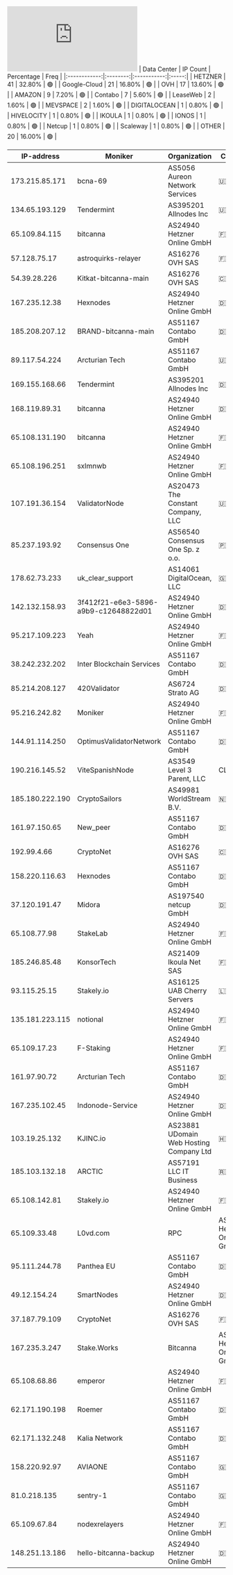 ![Diagramm](https://github.com/obajay/StateSync-snapshots/blob/main/Projects/Bitcanna/1/README.md)
| Data Center | IP Count | Percentage | Freq |
|:------------:|:--------:|:-----------:|:-----:|
| HETZNER | 41 | 32.80% | 🟢 |
| Google-Cloud | 21 | 16.80% | 🟢 |
| OVH | 17 | 13.60% | 🟢 |
| AMAZON | 9 | 7.20% | 🟢 |
| Contabo | 7 | 5.60% | 🟢 |
| LeaseWeb | 2 | 1.60% | 🟢 |
| MEVSPACE | 2 | 1.60% | 🟢 |
| DIGITALOCEAN | 1 | 0.80% | 🟢 |
| HIVELOCITY | 1 | 0.80% | 🟢 |
| IKOULA | 1 | 0.80% | 🟢 |
| IONOS | 1 | 0.80% | 🟢 |
| Netcup | 1 | 0.80% | 🟢 |
| Scaleway | 1 | 0.80% | 🟢 |
| OTHER | 20 | 16.00% | 🟢 |

<!-- START_TABLE -->
| IP-address | Moniker | Organization | Country | City |
|-------------|---------|---------------|---------|------|
| 173.215.85.171 | bcna-69 | AS5056 Aureon Network Services | 🇺🇸 US | Waukee |
| 134.65.193.129 | Tendermint | AS395201 Allnodes Inc | 🇺🇸 US | Culver City |
| 65.109.84.115 | bitcanna | AS24940 Hetzner Online GmbH | 🇫🇮 FI | Helsinki |
| 57.128.75.17 | astroquirks-relayer | AS16276 OVH SAS | 🇫🇷 FR | Strasbourg |
| 54.39.28.226 | Kitkat-bitcanna-main | AS16276 OVH SAS | 🇨🇦 CA | Beauharnois |
| 167.235.12.38 | Hexnodes | AS24940 Hetzner Online GmbH | 🇩🇪 DE | Falkenstein |
| 185.208.207.12 | BRAND-bitcanna-main | AS51167 Contabo GmbH | 🇩🇪 DE | Düsseldorf |
| 89.117.54.224 | Arcturian Tech | AS51167 Contabo GmbH | 🇺🇸 US | Norfolk |
| 169.155.168.66 | Tendermint | AS395201 Allnodes Inc | 🇩🇪 DE | Frankfurt am Main |
| 168.119.89.31 | bitcanna | AS24940 Hetzner Online GmbH | 🇩🇪 DE | Falkenstein |
| 65.108.131.190 | bitcanna | AS24940 Hetzner Online GmbH | 🇫🇮 FI | Helsinki |
| 65.108.196.251 | sxlmnwb | AS24940 Hetzner Online GmbH | 🇫🇮 FI | Helsinki |
| 107.191.36.154 | ValidatorNode | AS20473 The Constant Company, LLC | 🇺🇸 US | Piscataway |
| 85.237.193.92 | Consensus One | AS56540 Consensus One Sp. z o.o. | 🇵🇱 PL | Warsaw |
| 178.62.73.233 | uk_clear_support | AS14061 DigitalOcean, LLC | 🇬🇧 GB | London |
| 142.132.158.93 | 3f412f21-e6e3-5896-a9b9-c12648822d01 | AS24940 Hetzner Online GmbH | 🇩🇪 DE | Falkenstein |
| 95.217.109.223 | Yeah | AS24940 Hetzner Online GmbH | 🇫🇮 FI | Tuusula |
| 38.242.232.202 | Inter Blockchain Services | AS51167 Contabo GmbH | 🇩🇪 DE | Düsseldorf |
| 85.214.208.127 | 420Validator | AS6724 Strato AG | 🇩🇪 DE | Berlin |
| 95.216.242.82 | Moniker | AS24940 Hetzner Online GmbH | 🇫🇮 FI | Helsinki |
| 144.91.114.250 | OptimusValidatorNetwork | AS51167 Contabo GmbH | 🇩🇪 DE | Nürnberg |
| 190.216.145.52 | ViteSpanishNode | AS3549 Level 3 Parent, LLC |  CL | Santiago |
| 185.180.222.190 | CryptoSailors | AS49981 WorldStream B.V. | 🇳🇱 NL | Naaldwijk |
| 161.97.150.65 | New_peer | AS51167 Contabo GmbH | 🇩🇪 DE | Düsseldorf |
| 192.99.4.66 | CryptoNet | AS16276 OVH SAS | 🇨🇦 CA | Beauharnois |
| 158.220.116.63 | Hexnodes | AS51167 Contabo GmbH | 🇩🇪 DE | Düsseldorf |
| 37.120.191.47 | Midora | AS197540 netcup GmbH | 🇩🇪 DE | Nürnberg |
| 65.108.77.98 | StakeLab | AS24940 Hetzner Online GmbH | 🇫🇮 FI | Helsinki |
| 185.246.85.48 | KonsorTech | AS21409 Ikoula Net SAS | 🇫🇷 FR | Paris |
| 93.115.25.15 | Stakely.io | AS16125 UAB Cherry Servers | 🇱🇹 LT | Vilnius |
| 135.181.223.115 | notional | AS24940 Hetzner Online GmbH | 🇫🇮 FI | Tuusula |
| 65.109.17.23 | F-Staking | AS24940 Hetzner Online GmbH | 🇫🇮 FI | Helsinki |
| 161.97.90.72 | Arcturian Tech | AS51167 Contabo GmbH | 🇩🇪 DE | Munich |
| 167.235.102.45 | Indonode-Service | AS24940 Hetzner Online GmbH | 🇩🇪 DE | Falkenstein |
| 103.19.25.132 | KJINC.io | AS23881 UDomain Web Hosting Company Ltd | 🇭🇰 HK | Hong Kong |
| 185.103.132.18 | ARCTIC | AS57191 LLC IT Business | 🇷🇺 RU | Moscow |
| 65.108.142.81 | Stakely.io | AS24940 Hetzner Online GmbH | 🇫🇮 FI | Helsinki |
| 65.109.33.48 | L0vd.com | RPC | AS24940 Hetzner Online GmbH | 🇫🇮 FI | Helsinki |
| 95.111.244.78 | Panthea EU | AS51167 Contabo GmbH | 🇩🇪 DE | Frankfurt am Main |
| 49.12.154.24 | SmartNodes | AS24940 Hetzner Online GmbH | 🇩🇪 DE | Düsseldorf |
| 37.187.79.109 | CryptoNet | AS16276 OVH SAS | 🇫🇷 FR | Lille |
| 167.235.3.247 | Stake.Works | Bitcanna | AS24940 Hetzner Online GmbH | 🇩🇪 DE | Falkenstein |
| 65.108.68.86 | emperor | AS24940 Hetzner Online GmbH | 🇫🇮 FI | Helsinki |
| 62.171.190.198 | Roemer | AS51167 Contabo GmbH | 🇩🇪 DE | Frankfurt am Main |
| 62.171.132.248 | Kalia Network | AS51167 Contabo GmbH | 🇩🇪 DE | Nürnberg |
| 158.220.92.97 | AVIAONE | AS51167 Contabo GmbH | 🇬🇧 GB | Portsmouth |
| 81.0.218.135 | sentry-1 | AS51167 Contabo GmbH | 🇬🇧 GB | Portsmouth |
| 65.109.67.84 | nodexrelayers | AS24940 Hetzner Online GmbH | 🇫🇮 FI | Helsinki |
| 148.251.13.186 | hello-bitcanna-backup | AS24940 Hetzner Online GmbH | 🇩🇪 DE | Falkenstein |

<!-- END_TABLE -->
